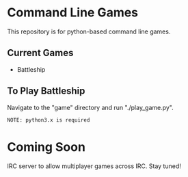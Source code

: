 Command Line Games
==================

This repository is for python-based command line games.

Current Games
-------------

* Battleship

To Play Battleship
------------------
Navigate to the "game" directory and run "./play_game.py".

```
NOTE: python3.x is required
```

Coming Soon
===========
IRC server to allow multiplayer games across IRC. Stay tuned!
